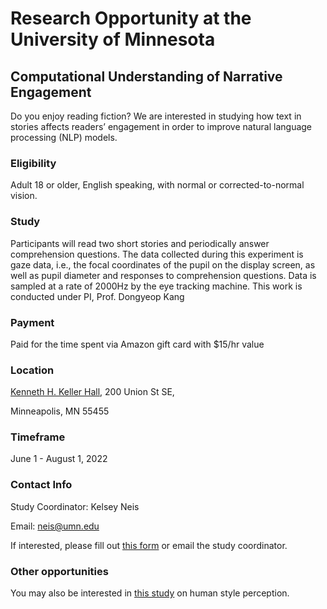 # Research Opportunity at the University of Minnesota

## Computational Understanding of Narrative Engagement


Do you enjoy reading fiction? We are interested in studying how text in stories affects readers’ engagement in order to improve natural language processing (NLP) models.

### Eligibility

Adult 18 or older, English speaking, with normal or corrected-to-normal vision.

### Study

Participants will read two short stories and periodically answer comprehension questions. The data collected during this experiment is gaze data, i.e., the focal coordinates of the pupil on the display screen, as well as pupil diameter and responses to comprehension questions. Data is sampled at a rate of 2000Hz by the eye tracking machine. This work is conducted under PI, Prof. Dongyeop Kang

### Payment
Paid for the time spent via Amazon gift card with $15/hr value

### Location

[Kenneth H. Keller Hall](https://campusmaps.umn.edu/kenneth-h-keller-hall), 200 Union St SE,

Minneapolis, MN 55455

### Timeframe

June 1 - August 1, 2022

### Contact Info

Study Coordinator: Kelsey Neis

Email: neis@umn.edu

If interested, please fill out [this form](https://forms.gle/KSsGSPTYu8XCU4mZ7) or email the study coordinator.

### Other opportunities

You may also be interested in [this study](https://minnesotanlp.github.io/text_style/) on human style perception.
